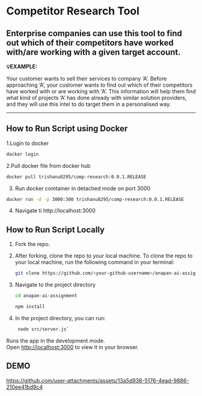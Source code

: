 # Competitor Research Tool

Enterprise companies can use this tool to find out which of their competitors have worked with/are working with a given target account.
---
**💡EXAMPLE:**

Your customer wants to sell their services to company ‘A’. 
Before approaching ‘A’, your customer wants to find out which of their competitors have worked with or are working with ‘A’.
This information will help them find what kind of projects ‘A’ has done already with similar solution providers, and they will use this intel to do target them in a personalised way.

---
## How to Run Script using Docker
1.Login to docker
```bash
docker login
```
2.Pull docker file from docker hub
```bash
docker pull trishanu8295/comp-research:0.0.1.RELEASE
```
3. Run docker comtainer in detached mode on port 3000
```bash
docker run -d -p 3000:300 trishanu8295/comp-research:0.0.1.RELEASE
```
4. Navigate ti http://localhost:3000
   
## How to Run Script Locally

1. Fork the repo.

2. After forking, clone the repo to your local machine.
To clone the repo to your local machine, run the following command in your terminal:
    
    ```bash
    git clone https://github.com/<your-github-username>/anapan-ai-assignment
    ```
3. Navigate to the project directory
   ```bash
   cd anapan-ai-assignment
   ```
   ```bash
   npm install
   ```
4. In the project directory, you can run:
   ```bash
    node src/server.js`
   ```
  Runs the app in the development mode.\
  Open [http://localhost:3000](http://localhost:3000) to view it in your browser.

## DEMO
https://github.com/user-attachments/assets/13a5d938-5176-4ead-9886-210ee41bd9c4


